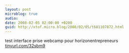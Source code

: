 ```yaml
---
layout: post
microblog: true
audio: 
date: 2008-02-05 02:00:00 +0200
guid: http://xtof.micro.blog/2008/02/05/t681107872.html
---
```

test interface prise webcamp pour horizonentrepreneurs [tinyurl.com/32sbm9](http://tinyurl.com/32sbm9)
